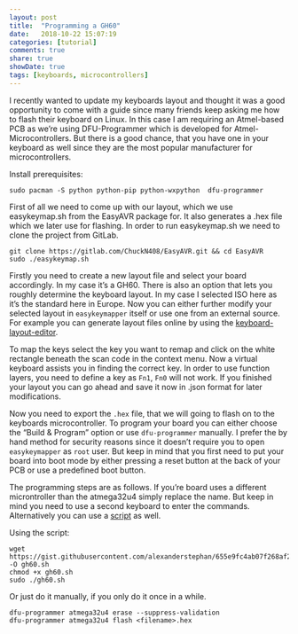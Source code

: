```yaml
---
layout: post
title:  "Programming a GH60"
date:   2018-10-22 15:07:19
categories: [tutorial]
comments: true
share: true
showDate: true
tags: [keyboards, microcontrollers]
---
```


I recently wanted to update my keyboards layout and thought it was a good opportunity to come with a guide since many friends keep asking me how to flash their keyboard on Linux. In this case I am requiring an Atmel-based PCB as we’re using DFU-Programmer which is developed for Atmel-Microcontrollers. But there is a good chance, that you have one in your keyboard as well since they are the most popular manufacturer for microcontrollers.

Install prerequisites:

``` shell
sudo pacman -S python python-pip python-wxpython  dfu-programmer
```

First of all we need to come up with our layout, which we use easykeymap.sh from the EasyAVR package for. It also generates a .hex file which we later use for flashing. In order to run easykeymap.sh we need to clone the project from GitLab.

``` shell
git clone https://gitlab.com/ChuckN408/EasyAVR.git && cd EasyAVR
sudo ./easykeymap.sh
```

Firstly you need to create a new layout file and select your board accordingly. In my case it’s a GH60. There is also an option that lets you roughly determine the keyboard layout. In my case I selected ISO here as it’s the standard here in Europe. Now you can either further modify your selected layout in `easykeymapper` itself or use one from an external source. For example you can generate layout files online by using the [keyboard-layout-editor](https://keyboard-layout-editor.com).

To map the keys select the key you want to remap and click on the white rectangle beneath the scan code in the context menu. Now a virtual keyboard assists you in finding the correct key. In order to use function layers, you need to define a key as `Fn1`, `Fn0` will not work. If you finished your layout you can go ahead and save it now in .json format for later modifications.

Now you need to export the `.hex` file, that we will going to flash on to the keyboards microcontroller. To program your board you can either choose the “Build & Program” option or use `dfu-programmer` manually. I prefer the by hand method for security reasons since it doesn’t require you to open `easykeymapper` as `root` user. But keep in mind that you first need to put your board into boot mode by either pressing a reset button at the back of your PCB or use a predefined boot button.

The programming steps are as follows. If you’re board uses a different microntroller than the atmega32u4 simply replace the name. But keep in mind you need to use a second keyboard to enter the commands. Alternatively you can use a [script](https://gist.github.com/alexanderstephan/655e9fc4ab07f268af271c4084c19fef) as well.

Using the script:

``` shell
wget https://gist.githubusercontent.com/alexanderstephan/655e9fc4ab07f268af271c4084c19fef/raw/bee744308b81e524557fde6ad2890ba4a74414da/gh60.sh -O gh60.sh
chmod +x gh60.sh
sudo ./gh60.sh
```

Or just do it manually, if you only do it once in a while.

``` shell
dfu-programmer atmega32u4 erase --suppress-validation
dfu-programmer atmega32u4 flash <filename>.hex
```
